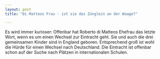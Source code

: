 ```yaml
---
layout: post
title: "Di Matteos Frau - ist sie das Zünglein an der Waage?"

---
```


Es wird immer kurioser: Offenbar hat Roberto di Matteos Ehefrau das letzte Wort, wenn es um einen Wechsel zur Eintracht geht. Sie und auch die drei gemeinsamen Kinder sind in England geboren. Entsprechend groß ist wohl die Hürde für einen Wechsel nach Deutschland. Die Eintracht ist offenbar schon auf der Suche nach Plätzen in internationalen Schulen. 


